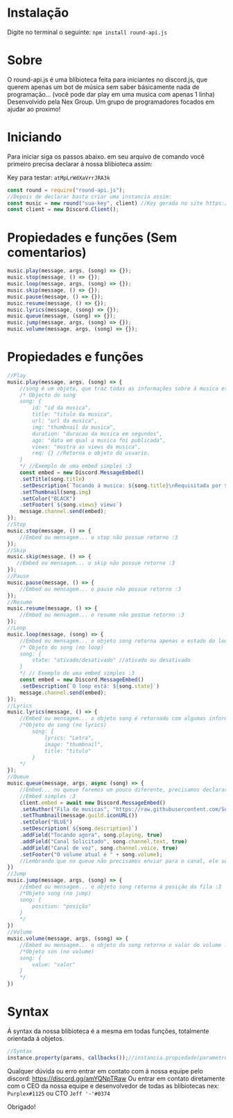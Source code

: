 # Instalação
Digite no terminal o seguinte:
``npm install round-api.js``
# Sobre
 O round-api.js é uma blibioteca feita para iniciantes no discord.js, que querem apenas um bot de música sem saber básicamente nada de programação... (você pode dar play em uma musica com apenas 1 linha)
Desenvolvido pela Nex Group. Um grupo de programadores focados em ajudar ao proximo!
# Iniciando
Para iniciar siga os passos abaixo.
em seu arquivo de comando você primeiro precisa declarar á nossa blibioteca assim:

Key para testar: ``atMpLrWdXaVrrJRA3k``
```js
const round = require("round-api.js");
//Depois de declarar basta criar uma instancia assim:
const music = new round("sua-key", client) //Key gerada no site https://dashboard.roundbot.tk/ e o "client" é o seu bot, ou seja á instancia que você fez para o client exemplo:
const client = new Discord.Client();
```
# Propiedades e funções (Sem comentarios)
```js
music.play(message, args, (song) => {});
music.stop(message, () => {});
music.loop(message, args, (song) => {});
music.skip(message, () => {});
music.pause(message, () => {});
music.resume(message, () => {});
music.lyrics(message, (song) => {});
music.queue(message, (song) => {});
music.jump(message, args, (song) => {});
music.volume(message, args, (song) => {});
```
# Propiedades e funções
```js
//Play
music.play(message, args, (song) => {
    //song é um objeto, que traz todas as informações sobre á musica escolhida pelo usuário;
    /* Objecto do song
    song: {
        id: "id da musica",
        title: "titulo da musica",
        url: "url da musica",
        img: "thumbnail da musica",
        duration: "duracao da musica em segundos",
        ago: "data em qual a musica foi publicada",
        views: "mostra as views da musica",
        req: {} //Retorna o objeto do usuario.
    }
    */ //Exemplo de uma embed simples :3
    const embed = new Discord.MessageEmbed()
    .setTitle(song.title)
    .setDescription(`Tocando á musica: ${song.title}\nRequisitada por ${song.req.username}`)
    .setThumbnail(song.img)
    .setColor("BLACK")
    .setFooter(`${song.views} views`)
    message.channel.send(embed);
});
//Stop
music.stop(message, () => {
    //Embed ou mensagem... o stop não possue retorno :3
});
//Skip
music.skip(message, () => {
   //Embed ou mensagem... o skip não possue retorno :3 
});
//Pause
music.pause(message, () => {
    //Embed ou mensagem... o pause não possue retorno :3
});
//Resume
music.resume(message, () => {
    //Embed ou mensagem... o resume não possue retorno :3
});
//Loop
music.loop(message, (song) => {
    //Embed ou mensagem... o objeto song retorna apenas o estado do loop, se ele está ativado ou desativado
    /* Objeto do song (no loop)
    song: {
        state: "ativado/desativado" //ativado ou desativado
    }
    */ // Exemplo de uma embed simples :3
    const embed = new Discord.MessageEmbed()
    .setDescription(`O loop está: ${song.state}`)
    message.channel.send(embed);
});
//Lyrics
music.lyrics(message, () => {
    //Embed ou mensagem... o objeto song é retornado com algumas informaçoes
    /*Objeto do song (no lyrics)
        song: { 
            lyrics: "Letra",
            image: "thumbnail",
            title: "titulo"
        }
    */
});
//Queue
music.queue(message, args, async (song) => {
    //Embed... no queue faremos um pouco diferente, precisamos declarar o nosso client.embed para não ocorrer erros, lembrando que é obrigatorio caso contrario o queue não ira retornar nada :3 (vamos resolver na proxima atualização)
    //Embed simples :3
    client.embed = await new Discord.MessageEmbed()
    .setAuthor("Fila de musicas", "https://raw.githubusercontent.com/SudhanPlayz/Discord-MusicBot/master/assets/Music.gif")
    .setThumbnail(message.guild.iconURL())
    .setColor("BLUE")
    .setDescription(`${song.description}`)
    .addField("Tocando agora", song.playing, true)
    .addField("Canal Solicitado", song.channel.text, true)
    .addField("Canal de voz", song.channel.voice, true)
    .setFooter("O volume atual é " + song.volume);
    //Lembrando que no queue não precisamos enviar para o canal, ele sera enviado automaticamente pelo nosso modulo de exportação :3
})
//Jump
music.jump(message, args, (song) => {
    //Embed ou mensagem... o objeto song retorna á posição da fila :3
    /*Objeto song (no jump)
    song: {
        position: "posição"
    }
    */
})
//Volume
music.volume(message, args, (song) => {
    //Embed ou mensagem... o objeto do song retorna o valor do volume :3
    /*Objeto son (no volume)
    song: {
        value: "valor"
    }
    */
})
```
# Syntax
Á syntax da nossa blibioteca é a mesma em todas funções, totalmente orientada á objetos.
```js
//Syntax
instance.property(params, callbacks());//instancia.propiedade(parametro, chamadas());
```

Qualquer dúvida ou erro entrar em contato com á nossa equipe pelo discord:
https://discord.gg/amYQNpTRaw
Ou entrar em contato diretamente com o CEO da nossa equipe e desenvolvedor de todas as blibiotecas nex:
``Purplex#1125`` ou CTO ``Jeff '-'#0374``

Obrigado!
